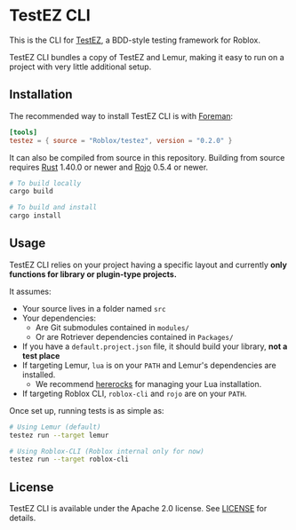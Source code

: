 # TestEZ CLI
This is the CLI for [TestEZ](https://github.com/Roblox/testez), a BDD-style testing framework for Roblox.

TestEZ CLI bundles a copy of TestEZ and Lemur, making it easy to run on a project with very little additional setup.

## Installation
The recommended way to install TestEZ CLI is with [Foreman](https://github.com/rojo-rbx/foreman):

```toml
[tools]
testez = { source = "Roblox/testez", version = "0.2.0" }
```

It can also be compiled from source in this repository. Building from source requires [Rust](https://rust-lang.org) 1.40.0 or newer and [Rojo](https://github.com/rojo-rbx/rojo) 0.5.4 or newer.

```bash
# To build locally
cargo build

# To build and install
cargo install
```

## Usage
TestEZ CLI relies on your project having a specific layout and currently **only functions for library or plugin-type projects.**

It assumes:

* Your source lives in a folder named `src`
* Your dependencies:
	* Are Git submodules contained in `modules/`
	* Or are Rotriever dependencies contained in `Packages/`
* If you have a `default.project.json` file, it should build your library, **not a test place**
* If targeting Lemur, `lua` is on your `PATH` and Lemur's dependencies are installed.
	* We recommend [hererocks](https://github.com/mpeterv/hererocks) for managing your Lua installation.
* If targeting Roblox CLI, `roblox-cli` and `rojo` are on your `PATH`.

Once set up, running tests is as simple as:

```bash
# Using Lemur (default)
testez run --target lemur

# Using Roblox-CLI (Roblox internal only for now)
testez run --target roblox-cli
```

## License
TestEZ CLI is available under the Apache 2.0 license. See [LICENSE](../LICENSE) for details.